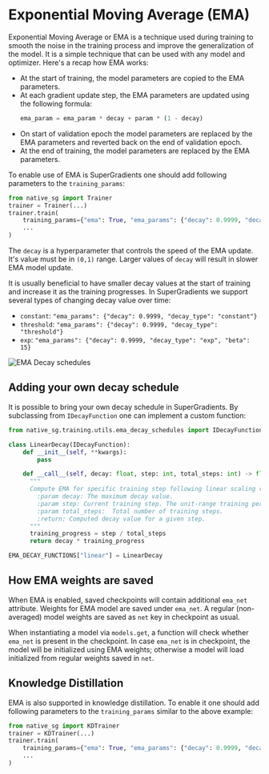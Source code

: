 # Exponential Moving Average (EMA)

Exponential Moving Average or EMA is a technique used during training to smooth the noise in the training process and improve the generalization of the model.
It is a simple technique that can be used with any model and optimizer. Here's a recap how EMA works: 

- At the start of training, the model parameters are copied to the EMA parameters.
- At each gradient update step, the EMA parameters are updated using the following formula:
  ```python
  ema_param = ema_param * decay + param * (1 - decay)
  ```
- On start of validation epoch the model parameters are replaced by the EMA parameters and reverted back on the end of validation epoch.  
- At the end of training, the model parameters are replaced by the EMA parameters.


To enable use of EMA is SuperGradients one should add following parameters to the `training_params`:

```py
from native_sg import Trainer
trainer = Trainer(...)
trainer.train(
    training_params={"ema": True, "ema_params": {"decay": 0.9999, "decay_type": "constant"}, ...}, 
    ...
)
```

The `decay` is a hyperparameter that controls the speed of the EMA update. It's value must be in `(0,1)` range.
Larger values of `decay` will result in slower EMA model update.

It is usually beneficial to have smaller decay values at the start of training and increase it as the training progresses. 
In SuperGradients we support several types of changing decay value over time:

- `constant`:  `"ema_params": {"decay": 0.9999, "decay_type": "constant"}`
- `threshold`: `"ema_params": {"decay": 0.9999, "decay_type": "threshold"}`
- `exp`:       `"ema_params": {"decay": 0.9999, "decay_type": "exp", "beta": 15}`

![EMA Decay schedules](images/ema_decay_schedules.png)

## Adding your own decay schedule

It is possible to bring your own decay schedule in SuperGradients. By subclassing from `IDecayFunction` one can implement a custom 
function:

```py
from native_sg.training.utils.ema_decay_schedules import IDecayFunction, EMA_DECAY_FUNCTIONS

class LinearDecay(IDecayFunction):
    def __init__(self, **kwargs):
        pass

    def __call__(self, decay: float, step: int, total_steps: int) -> float:
      """
      Compute EMA for specific training step following linear scaling rule [0..decay)
        :param decay: The maximum decay value.
        :param step: Current training step. The unit-range training percentage can be obtained by `step / total_steps`.
        :param total_steps:  Total number of training steps.
        :return: Computed decay value for a given step.
      """
      training_progress = step / total_steps
      return decay * training_progress

EMA_DECAY_FUNCTIONS["linear"] = LinearDecay
```


## How EMA weights are saved

When EMA is enabled, saved checkpoints will contain additional `ema_net` attribute.
Weights for EMA model are saved under `ema_net`.
A regular (non-averaged) model weights are saved as `net` key in checkpoint as usual.

When instantiating a model via `models.get`, a function will check whether `ema_net` is present in the checkpoint.
In case `ema_net` is in checkpoint, the model will be initialized using EMA weights; otherwise a model will load initialized from regular weights saved in `net`.


## Knowledge Distillation

EMA is also supported in knowledge distillation. To enable it one should add following parameters to the `training_params` similar to the above example:

```py
from native_sg import KDTrainer
trainer = KDTrainer(...)
trainer.train(
    training_params={"ema": True, "ema_params": {"decay": 0.9999, "decay_type": "constant"}, ...}, 
    ...
)
```
